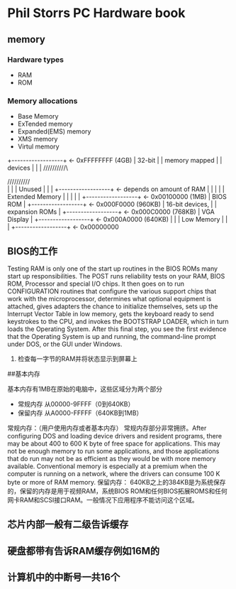
# Phil Storrs PC Hardware book

## memory

### Hardware types
- RAM
- ROM
### Memory allocations
- Base Memory
- ExTended memory
- Expanded(EMS) memory
- XMS memory
- Virtul memory



+------------------+  <- 0xFFFFFFFF (4GB)
|      32-bit      |
|  memory mapped   |
|     devices      |
|                  |
/\/\/\/\/\/\/\/\/\/\

/\/\/\/\/\/\/\/\/\/\
|                  |
|      Unused      |
|                  |
+------------------+  <- depends on amount of RAM
|                  |
|                  |
| Extended Memory  |
|                  |
|                  |
+------------------+  <- 0x00100000 (1MB)
|     BIOS ROM     |
+------------------+  <- 0x000F0000 (960KB)
|  16-bit devices, |
|  expansion ROMs  |
+------------------+  <- 0x000C0000 (768KB)
|   VGA Display    |
+------------------+  <- 0x000A0000 (640KB)
|                  |
|    Low Memory    |
|                  |
+------------------+  <- 0x00000000

## BIOS的工作

Testing RAM is only one of the start up routines in the BIOS ROMs many start up responsibilities. The POST runs reliability tests on your RAM, BIOS ROM, Processor and special I/O chips. It then goes on to run CONFIGURATION routines that configure the various support chips that work with the microprocessor, determines what optional equipment is attached, gives adapters the chance to initialize themselves, sets up the Interrupt Vector Table in low memory, gets the keyboard ready to send keystrokes to the CPU, and invokes the BOOTSTRAP LOADER, which in turn loads the Operating System. After this final step, you see the first evidence that the Operating System is up and running, the command-line prompt under DOS, or the GUI under Windows.

1. 检查每一字节的RAM并将状态显示到屏幕上

##基本内存

基本内存有1MB在原始的电脑中，这些区域分为两个部分
- 常规内存 从00000-9FFFF（0到640KB）
- 保留内存 从A0000-FFFFF（640KB到1MB）

常规内存：（用户使用内存或者基本内存）
常规内存部分非常拥挤。After configuring DOS and loading device drivers and resident programs, there may be about 400 to 600 K byte of free space for applications. This may not be enough memory to run some applications, and those applications that do run may not be as efficient as they would be with more memory available.
Conventional memory is especially at a premium when the computer is running on a network, where the drivers can consume 100 K byte or more of RAM memory.
保留内存：
640KB之上的384KB是为系统保存的，保留的内存是用于视频RAM，系统BIOS ROM和任何BIOS拓展ROMS和任何网卡RAM和SCSI接口RAM。一般情况下应用程序不能访问这个区域。


## 芯片内部一般有二级告诉缓存

## 硬盘都带有告诉RAM缓存例如16M的

## 计算机中的中断号一共16个


